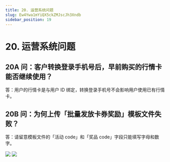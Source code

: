 ```yaml
---
title: 20. 运营系统问题
slug: Ew4Ywa1mYiQX5ckZMJscJh3Xndb
sidebar_position: 19
---
```



# 20. 运营系统问题

## 20A 问：客户转换登录手机号后，早前购买的行情卡能否继续使用？

答：用户的行情卡是与用户 ID 绑定，转换登录手机号不会影响用户使用已有行情卡。

## 20B 问：为何上传「批量发放卡券奖励」模板文件失败？

答：请留意模板文件的「活动 code」和「奖品 code」字段只能填写字母和数字。

<img src="/assets/F5ugbjNByonkiax0uSjcu7E6nxg.png" src-width="2842" src-height="1374" align="center"/>

<img src="/assets/XF29bp7T0oU6sWxJd3hclNR1nff.png" src-width="1314" src-height="380" align="center"/>

